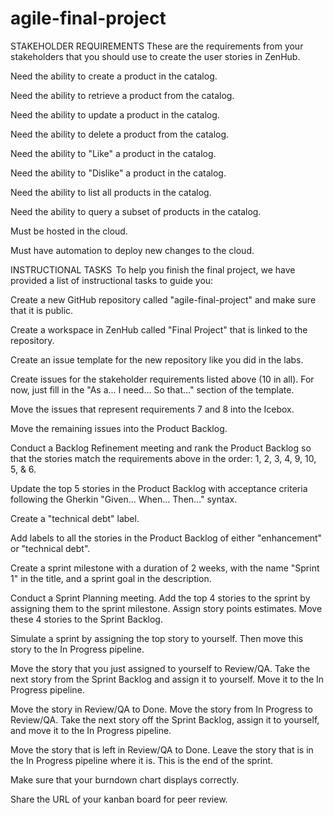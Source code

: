 # agile-final-project

STAKEHOLDER REQUIREMENTS 
  These are the requirements from your stakeholders that you should use to create the user stories in ZenHub. 

  Need the ability to create a product in the catalog. 

  Need the ability to retrieve a product from the catalog. 

  Need the ability to update a product in the catalog. 

  Need the ability to delete a product from the catalog. 

  Need the ability to "Like" a product in the catalog. 

  Need the ability to "Dislike" a product in the catalog. 

  Need the ability to list all products in the catalog. 

  Need the ability to query a subset of products in the catalog. 

  Must be hosted in the cloud. 

  Must have automation to deploy new changes to the cloud. 

INSTRUCTIONAL TASKS  
  To help you finish the final project, we have provided a list of instructional tasks to guide you:  

  Create a new GitHub repository called "agile-final-project" and make sure that it is public. 

  Create a workspace in ZenHub called "Final Project" that is linked to the repository. 

  Create an issue template for the new repository like you did in the labs. 

  Create issues for the stakeholder requirements listed above (10 in all). For now, just fill in the "As a... I need... So that..." section of the template. 

  Move the issues that represent requirements 7 and 8 into the Icebox. 

  Move the remaining issues into the Product Backlog. 

  Conduct a Backlog Refinement meeting and rank the Product Backlog so that the stories match the requirements above in the order: 1, 2, 3, 4, 9, 10, 5, & 6. 

  Update the top 5 stories in the Product Backlog with acceptance criteria following the Gherkin "Given... When... Then..." syntax. 

  Create a "technical debt" label. 

  Add labels to all the stories in the Product Backlog of either "enhancement" or "technical debt". 

  Create a sprint milestone with a duration of 2 weeks, with the name "Sprint 1" in the title, and a sprint goal in the description. 

  Conduct a Sprint Planning meeting. Add the top 4 stories to the sprint by assigning them to the sprint milestone. Assign story points estimates.  Move these 4 stories to the Sprint Backlog. 

  Simulate a sprint by assigning the top story to yourself. Then move this story to the In Progress pipeline. 

  Move the story that you just assigned to yourself to Review/QA. Take the next story from the Sprint Backlog and assign it to yourself.  Move it to the In Progress pipeline. 

  Move the story in Review/QA to Done. Move the story from In Progress to Review/QA. Take the next story off the Sprint Backlog, assign it to yourself, and move it to the In Progress pipeline. 

  Move the story that is left in Review/QA to Done. Leave the story that is in the In Progress pipeline where it is. This is the end of the sprint. 

  Make sure that your burndown chart displays correctly.

  Share the URL of your kanban board for peer review. 
